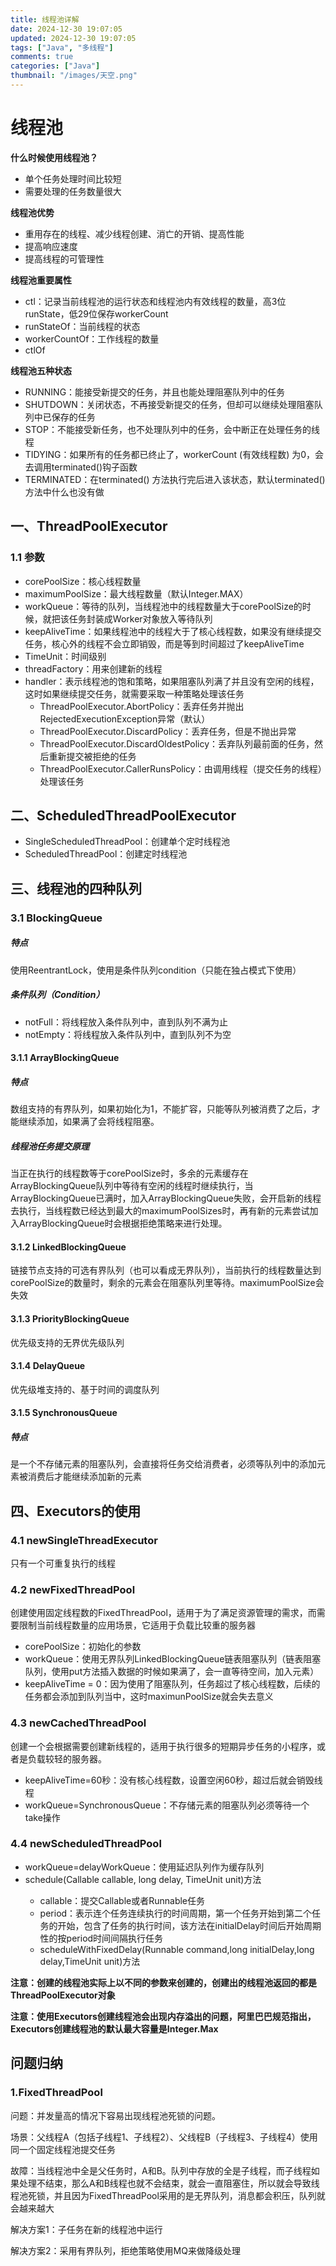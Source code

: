 ```yaml
---
title: 线程池详解
date: 2024-12-30 19:07:05
updated: 2024-12-30 19:07:05
tags: ["Java", "多线程"]
comments: true
categories: ["Java"]
thumbnail: "/images/天空.png"
---
```


# 线程池

**什么时候使用线程池？**

- 单个任务处理时间比较短
- 需要处理的任务数量很大

**线程池优势**

- 重用存在的线程、减少线程创建、消亡的开销、提高性能
- 提高响应速度
- 提高线程的可管理性

**线程池重要属性**

- ctl：记录当前线程池的运行状态和线程池内有效线程的数量，高3位runState，低29位保存workerCount
- runStateOf：当前线程的状态
- workerCountOf：工作线程的数量
- ctlOf

**线程池五种状态**

- RUNNING：能接受新提交的任务，并且也能处理阻塞队列中的任务
- SHUTDOWN：关闭状态，不再接受新提交的任务，但却可以继续处理阻塞队列中已保存的任务
- STOP：不能接受新任务，也不处理队列中的任务，会中断正在处理任务的线程
- TIDYING：如果所有的任务都已终止了，workerCount (有效线程数) 为0，会去调用terminated()钩子函数
- TERMINATED：在terminated() 方法执行完后进入该状态，默认terminated()方法中什么也没有做

## 一、ThreadPoolExecutor

### 1.1 参数

- corePoolSize：核心线程数量
- maximumPoolSize：最大线程数量（默认Integer.MAX）
- workQueue：等待的队列，当线程池中的线程数量大于corePoolSize的时候，就把该任务封装成Worker对象放入等待队列
- keepAliveTime：如果线程池中的线程大于了核心线程数，如果没有继续提交任务，核心外的线程不会立即销毁，而是等到时间超过了keepAliveTime
- TimeUnit：时间级别
- threadFactory：用来创建新的线程
- handler：表示线程池的饱和策略，如果阻塞队列满了并且没有空闲的线程，这时如果继续提交任务，就需要采取一种策略处理该任务
  - ThreadPoolExecutor.AbortPolicy：丢弃任务并抛出RejectedExecutionException异常（默认）
  - ThreadPoolExecutor.DiscardPolicy：丢弃任务，但是不抛出异常
  - ThreadPoolExecutor.DiscardOldestPolicy：丢弃队列最前面的任务，然后重新提交被拒绝的任务
  - ThreadPoolExecutor.CallerRunsPolicy：由调用线程（提交任务的线程）处理该任务

## 二、ScheduledThreadPoolExecutor

- SingleScheduledThreadPool：创建单个定时线程池
- ScheduledThreadPool：创建定时线程池

## 三、线程池的四种队列

### 3.1 BlockingQueue

##### 特点

使用ReentrantLock，使用是条件队列condition（只能在独占模式下使用）

##### 条件队列（Condition）

- notFull：将线程放入条件队列中，直到队列不满为止
- notEmpty：将线程放入条件队列中，直到队列不为空

#### 3.1.1 ArrayBlockingQueue

##### 特点

数组支持的有界队列，如果初始化为1，不能扩容，只能等队列被消费了之后，才能继续添加，如果满了会将线程阻塞。

##### 线程池任务提交原理

当正在执行的线程数等于corePoolSize时，多余的元素缓存在ArrayBlockingQueue队列中等待有空闲的线程时继续执行，当ArrayBlockingQueue已满时，加入ArrayBlockingQueue失败，会开启新的线程去执行，当线程数已经达到最大的maximumPoolSizes时，再有新的元素尝试加入ArrayBlockingQueue时会根据拒绝策略来进行处理。

#### 3.1.2 LinkedBlockingQueue

链接节点支持的可选有界队列（也可以看成无界队列），当前执行的线程数量达到corePoolSize的数量时，剩余的元素会在阻塞队列里等待。maximumPoolSize会失效

#### 3.1.3 PriorityBlockingQueue

优先级支持的无界优先级队列

#### 3.1.4 DelayQueue

优先级堆支持的、基于时间的调度队列

#### 3.1.5 SynchronousQueue

##### 特点

是一个不存储元素的阻塞队列，会直接将任务交给消费者，必须等队列中的添加元素被消费后才能继续添加新的元素

## 四、Executors的使用

### 4.1 newSingleThreadExecutor

只有一个可重复执行的线程

### 4.2 newFixedThreadPool

创建使用固定线程数的FixedThreadPool，适用于为了满足资源管理的需求，而需要限制当前线程数量的应用场景，它适用于负载比较重的服务器

- corePoolSize：初始化的参数
- workQueue：使用无界队列LinkedBlockingQueue链表阻塞队列（链表阻塞队列，使用put方法插入数据的时候如果满了，会一直等待空间，加入元素）
- keepAliveTime = 0：因为使用了阻塞队列，任务超过了核心线程数，后续的任务都会添加到队列当中，这时maximunPoolSize就会失去意义

### 4.3 newCachedThreadPool

创建一个会根据需要创建新线程的，适用于执行很多的短期异步任务的小程序，或者是负载较轻的服务器。

- keepAliveTime=60秒：没有核心线程数，设置空闲60秒，超过后就会销毁线程
- workQueue=SynchronousQueue：不存储元素的阻塞队列必须等待一个take操作

### 4.4 newScheduledThreadPool

- workQueue=delayWorkQueue：使用延迟队列作为缓存队列
- schedule(Callable<E> callable, long delay, TimeUnit unit)方法
  - callable：提交Callable或者Runnable任务
  - period：表示连个任务连续执行的时间周期，第一个任务开始到第二个任务的开始，包含了任务的执行时间，该方法在initialDelay时间后开始周期性的按period时间间隔执行任务
  - scheduleWithFixedDelay(Runnable command,long initialDelay,long delay,TimeUnit unit)方法

**注意：创建的线程池实际上以不同的参数来创建的，创建出的线程池返回的都是ThreadPoolExecutor对象**

**注意：使用Executors创建线程池会出现内存溢出的问题，阿里巴巴规范指出，Executors创建线程池的默认最大容量是Integer.Max**

## 问题归纳

### 1.FixedThreadPool

问题：并发量高的情况下容易出现线程池死锁的问题。

场景：父线程A（包括子线程1、子线程2）、父线程B（子线程3、子线程4）使用同一个固定线程池提交任务

故障：当线程池中全是父任务时，A和B。队列中存放的全是子线程，而子线程如果处理不结束，那么A和B线程也就不会结束，就会一直阻塞住，所以就会导致线程池死锁，并且因为FixedThreadPool采用的是无界队列，消息都会积压，队列就会越来越大

解决方案1：子任务在新的线程池中运行

解决方案2：采用有界队列，拒绝策略使用MQ来做降级处理
